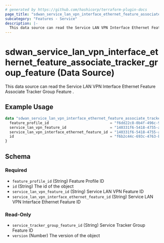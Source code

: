 ```yaml
---
# generated by https://github.com/hashicorp/terraform-plugin-docs
page_title: "sdwan_service_lan_vpn_interface_ethernet_feature_associate_tracker_group_feature Data Source - terraform-provider-sdwan"
subcategory: "Features - Service"
description: |-
  This data source can read the Service LAN VPN Interface Ethernet Feature Associate Tracker Group Feature .
---
```


# sdwan_service_lan_vpn_interface_ethernet_feature_associate_tracker_group_feature (Data Source)

This data source can read the Service LAN VPN Interface Ethernet Feature Associate Tracker Group Feature .

## Example Usage

```terraform
data "sdwan_service_lan_vpn_interface_ethernet_feature_associate_tracker_group_feature" "example" {
  feature_profile_id                            = "f6dd22c8-0b4f-496c-9a0b-6813d1f8b8ac"
  service_lan_vpn_feature_id                    = "140331f6-5418-4755-a059-13c77eb96037"
  service_lan_vpn_interface_ethernet_feature_id = "140331f6-5418-4755-a059-13c77eb96037"
  id                                            = "f6b2c44c-693c-4763-b010-895aa3d236bd"
}
```

<!-- schema generated by tfplugindocs -->
## Schema

### Required

- `feature_profile_id` (String) Feature Profile ID
- `id` (String) The id of the object
- `service_lan_vpn_feature_id` (String) Service LAN VPN Feature ID
- `service_lan_vpn_interface_ethernet_feature_id` (String) Service LAN VPN Interface Ethernet Feature ID

### Read-Only

- `service_tracker_group_feature_id` (String) Service Tracker Group Feature ID
- `version` (Number) The version of the object

